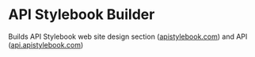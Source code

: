 # API Stylebook Builder

Builds API Stylebook web site design section ([apistylebook.com](http://apistylebook.com)) and API ([api.apistylebook.com](api.apistylebook.com)) 